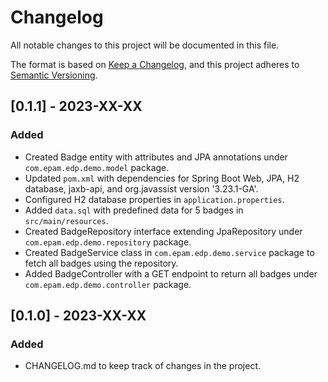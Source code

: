 # Changelog
All notable changes to this project will be documented in this file.

The format is based on [Keep a Changelog](https://keepachangelog.com/en/1.0.0/),
and this project adheres to [Semantic Versioning](https://semver.org/spec/v2.0.0.html).

## [0.1.1] - 2023-XX-XX

### Added
- Created Badge entity with attributes and JPA annotations under `com.epam.edp.demo.model` package.
- Updated `pom.xml` with dependencies for Spring Boot Web, JPA, H2 database, jaxb-api, and org.javassist version '3.23.1-GA'.
- Configured H2 database properties in `application.properties`.
- Added `data.sql` with predefined data for 5 badges in `src/main/resources`.
- Created BadgeRepository interface extending JpaRepository under `com.epam.edp.demo.repository` package.
- Created BadgeService class in `com.epam.edp.demo.service` package to fetch all badges using the repository.
- Added BadgeController with a GET endpoint to return all badges under `com.epam.edp.demo.controller` package.

## [0.1.0] - 2023-XX-XX

### Added
- CHANGELOG.md to keep track of changes in the project.
